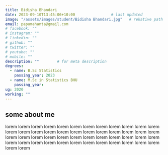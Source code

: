 ```yaml
---
title: Bidisha Bhandari                
date: 2023-09-10T13:45:06+10:00                # last updated
image: "/assets/images/student/Bidisha Bhandari.jpg"   # rekative path 
email: papumahanta@gmail.com
# facebook: ""        
# instagram: ""
# linkedin: ""     
# github: ""              
# twitter: ""
# youtube: ""
# mobile: ""    
description: ""        # for meta description
degrees:
  - name: B.Sc Statistics            
    passing_year: 2023
  - name: M.Sc in Statistics BHU
    passing_year:  
ug: 2020    
working: ""
---
```








## some about me
lorem lorem lorem lorem lorem lorem lorem lorem lorem lorem lorem lorem lorem lorem lorem lorem lorem lorem lorem lorem lorem lorem lorem lorem lorem lorem lorem lorem lorem lorem lorem lorem lorem lorem lorem lorem lorem lorem lorem lorem lorem lorem lorem lorem lorem lorem lorem lorem lorem lorem 
